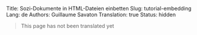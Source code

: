 Title: Sozi-Dokumente in HTML-Dateien einbetten
Slug: tutorial-embedding
Lang: de
Authors: Guillaume Savaton
Translation: true
Status: hidden

> This page has not been translated yet
